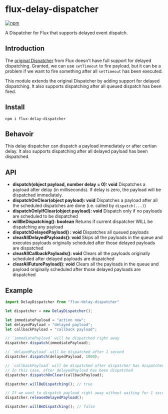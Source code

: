 # flux-delay-dispatcher

[![npm](https://img.shields.io/npm/v/flux-delay-dispatcher.svg?maxAge=86400)](https://www.npmjs.com/package/flux-delay-dispatcher)

A Dispatcher for Flux that supports delayed event dispatch.

## Introduction

The [original Dispatcher](https://facebook.github.io/flux/docs/dispatcher.html) from Flux doesn't have full support for delayed dispatching. Granted, we can use `setTimeout` to fire payload, but it can be a problem if we want to fire something after all `setTimeout` has been executed. 

This module extends the original Dispatcher by adding support for delayed dispatching. It also supports dispatching after all queued dispatch has been fired. 

## Install

```
npm i flux-delay-dispatcher
```

## Behavoir

This delay dispatcher can dispatch a payload immediately or after certian delay. It also supports dispatching after all delayed payload has been dispatched. 

## API

* **dispatch(object payload, number delay = 0): void** Dispatches a payload after delay (in milliseconds). If delay is zero, the payload will be dispatched immediately.
* **dispatchOnClear(object payload): void** Dispatches a payload after all the scheduled dispatches are done (i.e. called by `dispatch(...)`)
* **dispatchOnlyIfClear(object payload): void** Dispatch only if no payloads are scheduled to be dispatched
* **willBeDispatching(): boolean** Returns if current dispatcher WILL be dispatching any payload
* **dispatchDelayedPayload() : void** Dispatches all queued payloads
* **clearAllDelayedPayloads(): void** Skips all the payloads in the queue and executes payloads originally scheduled after those delayed payloads are dispatched
* **clearAllCallbackPayloads(): void** Clears all the payloads originally scheduled after delayed payloads are dispatched
* **clearAllFuturePayload(): void** Clears all the payloads in the queue and payload originally scheduled after those delayed payloads are dispatched

## Example

```JavaScript
import DelayDispatcher from "flux-delay-dispatcher"

let dispatcher = new DelayDispatcher();

let immediatePayload = "action now";
let delayedPayload = "delayed payload";
let callbackPayload = "callback payload";

// `immediatePayload` will be dispatched right away
dispatcher.dispatch(immediatePayload);

// `delayedPayload` will be dispatched after 1 second
dispatcher.dispatch(delayedPayload, 1000);

// `callbackPayload` will be dispatched after dispatcher has dispatched all queued payload
// In this case, after delayedPayload has been dispatched
dispatcher.dispatchOnClear(callbackPayload);

dispatcher.willBeDispatching(); // true

// If we want to dispatch payload right away without waiting for 1 second
dispatcher.releaseDelayedPayload();

dispatcher.willBeDispatching(); // false
```
